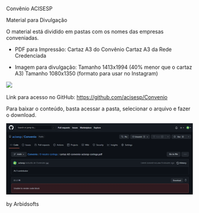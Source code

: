 Convênio ACISESP

Material para Divulgação

O material está dividido em pastas com os nomes das empresas conveniadas.

* PDF para Impressão:
  Cartaz A3 do Convênio
  Cartaz A3 da Rede Credenciada

* Imagem para divulgação:
  Tamanho 1413x1994 (40% menor que o cartaz A3)
  Tamanho 1080x1350 (formato para usar no Instagram)

![](/Site/download-no-github.PNG)

Link para acesso no GitHub:
https://github.com/acisesp/Convenio

Para baixar o conteúdo, basta acessar a pasta, selecionar o arquivo e fazer o download.

![](https://github.com/acisesp/Site/blob/main/download-no-github.PNG?raw=true)

by Arbidsofts
